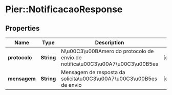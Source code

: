 # Pier::NotificacaoResponse

## Properties
Name | Type | Description | Notes
------------ | ------------- | ------------- | -------------
**protocolo** | **String** | N\u00C3\u00BAmero do protocolo de envio de notifica\u00C3\u00A7\u00C3\u00B5es | [optional] 
**mensagem** | **String** | Mensagem de resposta da solicita\u00C3\u00A7\u00C3\u00B5es de envio | [optional] 



